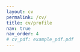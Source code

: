 ```yaml
---
layout: cv
permalink: /cv/
title: cv/profile
nav: true
nav_order: 4
# cv_pdf: example_pdf.pdf
---
```


